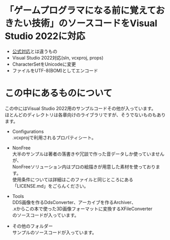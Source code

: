 # 「ゲームプログラマになる前に覚えておきたい技術」のソースコードをVisual Studio 2022に対応
* [公式対応](https://www.shuwasystem.co.jp/support/7980html/2118.html)とは違うもの
* Visual Studio 2022対応(sln, vcxproj, props)
* CharacterSetをUnicodeに変更
* ファイルをUTF-8(BOM)としてエンコード

# この中にあるものについて
この中にはVisual Studio 2022用のサンプルコードその他が入っています。  
ほとんどのディレクトリは各章向けのライブラリですが、そうでないものもあります。

* Configurations  
.vcxprojで利用されるプロパティシート。

* NonFree  
大半のサンプルは著者の落書きや冗談で作った音データしか使っていませんが、  
NonFreeソリューション内はプロの絵描きが用意した素材を使っております。  
使用条件については詳細はこのファイルと同じところにある「LICENSE.md」をごらんください。

* Tools  
DDS画像を作るDdsConverter、アーカイブを作るArchiver、  
.xからこの本で使った3D画像フォーマットに変換するXFileConverter  
のソースコードが入っています。

* その他のフォルダー  
サンプルのソースコードが入っています。
